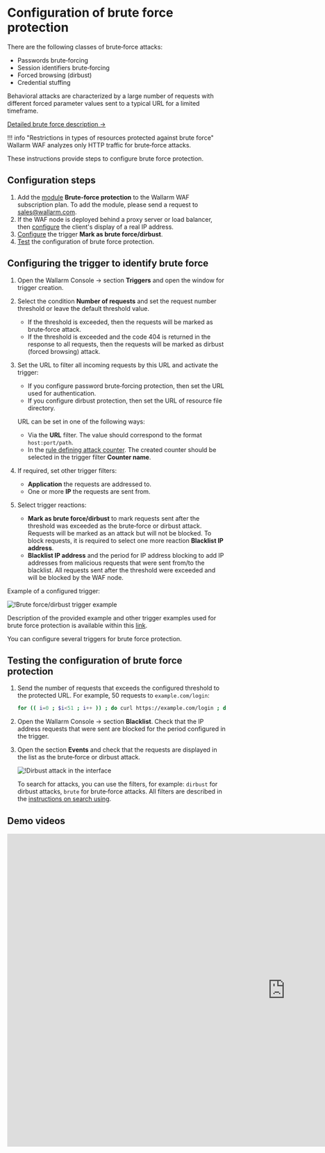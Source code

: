 # Configuration of brute force protection

There are the following classes of brute‑force attacks:

* Passwords brute‑forcing
* Session identifiers brute‑forcing
* Forced browsing (dirbust)
* Credential stuffing

Behavioral attacks are characterized by a large number of requests with different forced parameter values sent to a typical URL for a limited timeframe.

[Detailed brute force description →](../../about-wallarm-waf/protecting-against-attacks.md#behavioral-attacks)

!!! info "Restrictions in types of resources protected against brute force"
    Wallarm WAF analyzes only HTTP traffic for brute‑force attacks.

These instructions provide steps to configure brute force protection.

## Configuration steps

1. Add the [module](../../about-wallarm-waf/subscription-plans.md#modules) **Brute-force protection** to the Wallarm WAF subscription plan. To add the module, please send a request to [sales@wallarm.com](mailto:sales@wallarm.com).
2. If the WAF node is deployed behind a proxy server or load balancer, then [configure](../using-proxy-or-balancer-en.md) the client's display of a real IP address.
3. [Configure](#configuring-the-trigger-to-identify-brute-force) the trigger **Mark as brute force/dirbust**.
4. [Test](#testing-the-configuration-of-brute-force-protection) the configuration of brute force protection.

## Configuring the trigger to identify brute force

1. Open the Wallarm Console → section **Triggers** and open the window for trigger creation.
2. Select the condition **Number of requests** and set the request number threshold or leave the default threshold value.
   
    * If the threshold is exceeded, then the requests will be marked as brute‑force attack.
    * If the threshold is exceeded and the code 404 is returned in the response to all requests, then the requests will be marked as dirbust (forced browsing) attack.
3. Set the URL to filter all incoming requests by this URL and activate the trigger:
    
    * If you configure password brute‑forcing protection, then set the URL used for authentication.
    * If you configure dirbust protection, then set the URL of resource file directory.

    URL can be set in one of the following ways:

    * Via the **URL** filter. The value should correspond to the format `host:port/path`.
    * In the [rule defining attack counter](../../user-guides/rules/define-counters.md). The created counter should be selected in the trigger filter **Counter name**.
4. If required, set other trigger filters:

    * **Application** the requests are addressed to.
    * One or more **IP** the requests are sent from.
5. Select trigger reactions:

    * **Mark as brute force/dirbust** to mark requests sent after the threshold was exceeded as the brute‑force or dirbust attack. Requests will be marked as an attack but will not be blocked. To block requests, it is required to select one more reaction **Blacklist IP address**.
    * **Blacklist IP address** and the period for IP address blocking to add IP addresses from malicious requests that were sent from/to the blacklist. All requests sent after the threshold were exceeded and will be blocked by the WAF node.

Example of a configured trigger:

![!Brute force/dirbust trigger example](../../images/user-guides/triggers/trigger-example5.png)

Description of the provided example and other trigger examples used for brute force protection is available within this [link](../../user-guides/triggers/trigger-examples.md#mark-requests-as-bruteforce-or-dirbust-attack-if-31-or-more-requests-were-sent-to-the-protected-resource).

You can configure several triggers for brute force protection.
## Testing the configuration of brute force protection

1. Send the number of requests that exceeds the configured threshold to the protected URL. For example, 50 requests to `example.com/login`:

    ```bash
    for (( i=0 ; $i<51 ; i++ )) ; do curl https://example.com/login ; done
    ```
2. Open the Wallarm Console → section **Blacklist**. Check that the IP address requests that were sent are blocked for the period configured in the trigger.
3. Open the section **Events** and check that the requests are displayed in the list as the brute‑force or dirbust attack.

    ![!Dirbust attack in the interface](../../images/user-guides/events/dirbust-attack.png)

    To search for attacks, you can use the filters, for example: `dirbust` for dirbust attacks, `brute` for brute‑force attacks. All filters are described in the [instructions on search using](../../user-guides/search-and-filters/use-search.md).

## Demo videos

<div class="video-wrapper">
  <iframe width="1280" height="720" src="https://www.youtube.com/embed/0R_2wL5_a-I" frameborder="0" allow="accelerometer; autoplay; encrypted-media; gyroscope; picture-in-picture" allowfullscreen></iframe>
</div>
